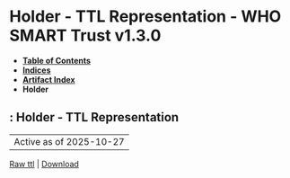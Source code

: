 # Holder - TTL Representation - WHO SMART Trust v1.3.0

* [**Table of Contents**](toc.md)
* [**Indices**](indices.md)
* [**Artifact Index**](artifacts.md)
* **Holder**

## : Holder - TTL Representation

| |
| :--- |
| Active as of 2025-10-27 |

[Raw ttl](ActorDefinition-Holder.ttl) | [Download](ActorDefinition-Holder.ttl)

